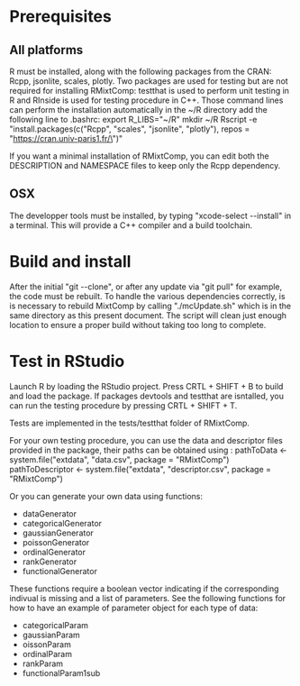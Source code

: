 # Prerequisites

## All platforms

R must be installed, along with the following packages from the CRAN: Rcpp, jsonlite, scales, plotly. Two packages are used for testing but are not required for installing RMixtComp: testthat is used to perform unit testing in R and RInside is used for testing procedure in C++.
Those command lines can perform the installation automatically in the ~/R directory
add the following line to .bashrc: export R_LIBS="~/R"
mkdir ~/R
Rscript -e "install.packages(c(\"Rcpp\", \"scales\", \"jsonlite\", \"plotly\"), repos = \"https://cran.univ-paris1.fr/\")"

If you want a minimal installation of RMixtComp, you can edit both the DESCRIPTION and NAMESPACE files to keep only the Rcpp dependency.

## OSX

The developper tools must be installed, by typing "xcode-select --install" in a terminal. This will provide a C++ compiler and a build toolchain.

# Build and install

After the initial "git --clone", or after any update via "git pull" for example, the code must be rebuilt. To handle the various dependencies correctly, is is necessary to rebuild MixtComp by calling "./mcUpdate.sh" which is in the same directory as this present document. The script will clean just enough location to ensure a proper build without taking too long to complete.

# Test in RStudio

Launch R by loading the RStudio project. Press CRTL + SHIFT + B to build and load the package.
If packages devtools and testthat are isntalled, you can run the testing procedure by pressing  CRTL + SHIFT + T.

Tests are implemented in the tests/testthat folder of RMixtComp.

For your own testing procedure, you can use the data and descriptor files provided in the package, their paths can be obtained using :
pathToData <- system.file("extdata", "data.csv", package = "RMixtComp")
pathToDescriptor <- system.file("extdata", "descriptor.csv", package = "RMixtComp")

Or you can generate your own data using functions:

- dataGenerator
- categoricalGenerator
- gaussianGenerator
- poissonGenerator
- ordinalGenerator
- rankGenerator
- functionalGenerator

These functions require a boolean vector indicating if the corresponding indivual is missing and a list of parameters. See the following functions for how to have an example of parameter object for each type of data:

- categoricalParam
- gaussianParam
- oissonParam
- ordinalParam
- rankParam
- functionalParam1sub
